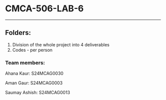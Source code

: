 # CMCA-506-LAB-6
---------------------------------------------------------------
## Folders:
1. Division of the whole project into 4 deliverables
2. Codes - per person


### Team members:
Ahana Kaur: S24MCAG0030

Aman Gaur: S24MCAG0003

Saumay Ashish: S24MCAG0013
